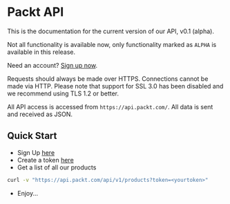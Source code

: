 # Packt API

This is the documentation for the current version of our API, v0.1 (alpha).

Not all functionality is available now, only functionality marked as `ALPHA` is available in this release.

Need an account? [Sign up now](/register). 

Requests should always be made over HTTPS. Connections cannot be made via HTTP. Please note that support for SSL 3.0 has been disabled and we recommend using TLS 1.2 or better.

All API access is accessed from `https://api.packt.com/`.  All data is sent and received as JSON.

## Quick Start

* Sign Up [here](/register)
* Create a token [here](/user/api-tokens)
* Get a list of all our products

```bash
curl -v "https://api.packt.com/api/v1/products?token=<yourtoken>"
```

* Enjoy...